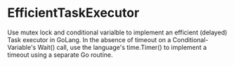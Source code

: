 # EfficientTaskExecutor
 Use mutex lock and conditional varialble to implement an efficient (delayed) Task executor in GoLang.
 In the absence of timeout on a Conditional-Variable's Wait() call, use the
 language's time.Timer() to implement a timeout using a separate Go routine.
